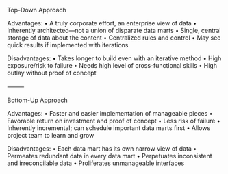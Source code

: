 Top-Down Approach

Advantages:
• A truly corporate effort, an enterprise view of data
• Inherently architected—not a union of disparate data marts
• Single, central storage of data about the content
• Centralized rules and control
• May see quick results if implemented with iterations

Disadvantages:
• Takes longer to build even with an iterative method
• High exposure/risk to failure
• Needs high level of cross-functional skills
• High outlay without proof of concept

⸻

Bottom-Up Approach

Advantages:
• Faster and easier implementation of manageable pieces
• Favorable return on investment and proof of concept
• Less risk of failure
• Inherently incremental; can schedule important data marts first
• Allows project team to learn and grow

Disadvantages:
• Each data mart has its own narrow view of data
• Permeates redundant data in every data mart
• Perpetuates inconsistent and irreconcilable data
• Proliferates unmanageable interfaces
